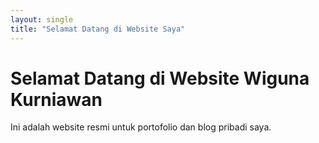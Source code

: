 ```yaml
---
layout: single
title: "Selamat Datang di Website Saya"
---
```

# Selamat Datang di Website Wiguna Kurniawan
Ini adalah website resmi untuk portofolio dan blog pribadi saya.
